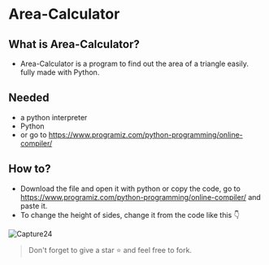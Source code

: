 # Area-Calculator

## What is Area-Calculator?
- Area-Calculator is a program to find out the area of a triangle easily. fully made with Python.

## Needed
- a python interpreter
- Python
- or go to https://www.programiz.com/python-programming/online-compiler/

## How to?
- Download the file and open it with python or copy the code, go to https://www.programiz.com/python-programming/online-compiler/ and paste it.
- To change the height of sides, change it from the code like this 👇

![Capture24](https://user-images.githubusercontent.com/91379432/142557608-b35d84da-a5f7-479b-bd5d-362d7e103580.PNG)

> Don't forget to give a star ⭐ and feel free to fork.
